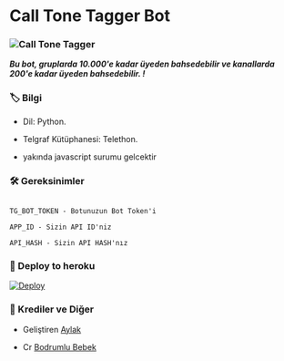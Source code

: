 # Call Tone Tagger Bot

### ![Call Tone Tagger](https://telegra.ph/file/7f38e4feabad9e5b92e8f.jpg)

_**Bu bot, gruplarda 10.000'e kadar üyeden bahsedebilir ve kanallarda 200'e kadar üyeden bahsedebilir. !**_

### 🏷 Bilgi

- Dil: Python.

- Telgraf Kütüphanesi: Telethon.

- yakında javascript surumu gelcektir

### 🛠️ Gereksinimler

```

TG_BOT_TOKEN - Botunuzun Bot Token'i

APP_ID - Sizin API ID'niz

API_HASH - Sizin API HASH'nız

```

### 🚀 Deploy to heroku

[![Deploy](https://www.herokucdn.com/deploy/button.svg)](https://heroku.com/deploy?template=https://github.com/yk35140003/taglogger)

### 🎯 Krediler ve Diğer

- Geliştiren [Aylak](https://t.me/iaylak)

- Cr [Bodrumlu Bebek](https://github.com/bodrumlubebek) 

